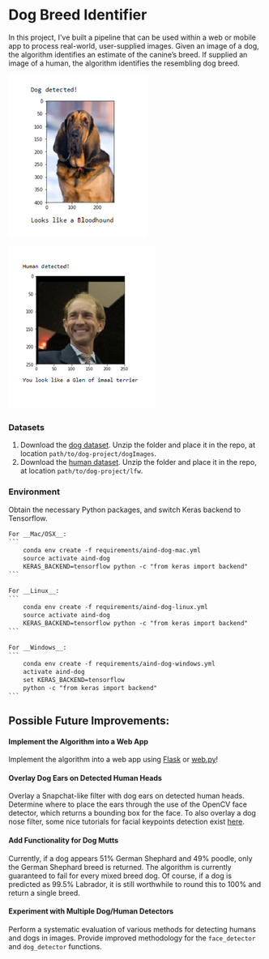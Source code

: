 [//]: # (Image References)

[image1]: ./images/sample_dog_output.png "Sample Dog Output"
[image2]: ./images/sample_human_output.png "Sample Human Output"

# Dog Breed Identifier

In this project, I've built a pipeline that can be used within a web or mobile app to process real-world, user-supplied images.  Given an image of a dog, the algorithm identifies an estimate of the canine’s breed.  If supplied an image of a human, the algorithm identifies the resembling dog breed.  

![Sample Dog Output][image1]

![Sample Human Output][image2]

### Datasets

1. Download the [dog dataset](https://s3-us-west-1.amazonaws.com/udacity-aind/dog-project/dogImages.zip).  Unzip the folder and place it in the repo, at location `path/to/dog-project/dogImages`. 
2. Download the [human dataset](https://s3-us-west-1.amazonaws.com/udacity-aind/dog-project/lfw.zip).  Unzip the folder and place it in the repo, at location `path/to/dog-project/lfw`.  

### Environment

Obtain the necessary Python packages, and switch Keras backend to Tensorflow.  
	
	For __Mac/OSX__:
	```
		conda env create -f requirements/aind-dog-mac.yml
		source activate aind-dog
		KERAS_BACKEND=tensorflow python -c "from keras import backend"
	```

	For __Linux__:
	```
		conda env create -f requirements/aind-dog-linux.yml
		source activate aind-dog
		KERAS_BACKEND=tensorflow python -c "from keras import backend"
	```

	For __Windows__:
	```
		conda env create -f requirements/aind-dog-windows.yml
		activate aind-dog
		set KERAS_BACKEND=tensorflow
		python -c "from keras import backend"
	```

## Possible Future Improvements:

#### Implement the Algorithm into a Web App

Implement the algorithm into a web app using [Flask](http://flask.pocoo.org/) or [web.py](http://webpy.org/docs/0.3/tutorial)!  

#### Overlay Dog Ears on Detected Human Heads

Overlay a Snapchat-like filter with dog ears on detected human heads.  Determine where to place the ears through the use of the OpenCV face detector, which returns a bounding box for the face.  To also overlay a dog nose filter, some nice tutorials for facial keypoints detection exist [here](https://www.kaggle.com/c/facial-keypoints-detection/details/deep-learning-tutorial).

#### Add Functionality for Dog Mutts

Currently, if a dog appears 51% German Shephard and 49% poodle, only the German Shephard breed is returned.  The algorithm is currently guaranteed to fail for every mixed breed dog.  Of course, if a dog is predicted as 99.5% Labrador, it is still worthwhile to round this to 100% and return a single breed.

#### Experiment with Multiple Dog/Human Detectors

Perform a systematic evaluation of various methods for detecting humans and dogs in images.  Provide improved methodology for the `face_detector` and `dog_detector` functions.
